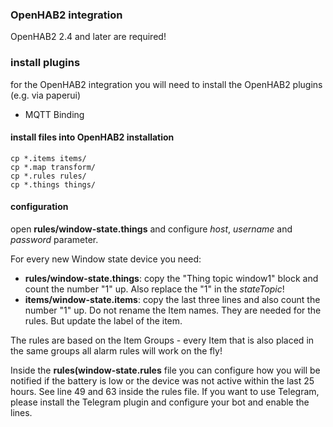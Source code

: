 ### OpenHAB2 integration

OpenHAB2 2.4 and later are required!

### install plugins

for the OpenHAB2 integration you will need to install the OpenHAB2 plugins (e.g. via paperui)

* MQTT Binding

#### install files into OpenHAB2 installation

```
cp *.items items/
cp *.map transform/
cp *.rules rules/
cp *.things things/
 ```
 
#### configuration

open **rules/window-state.things** and configure *host*, *username* and *password* parameter.

For every new Window state device you need:
 
 * **rules/window-state.things**: copy the "Thing topic window1" block and count the number "1" up. Also replace the "1" in the *stateTopic*!
 * **items/window-state.items**: copy the last three lines and also count the number "1" up. Do not rename the Item names. They are needed for the rules. But update the label of the item.
 
 The rules are based on the Item Groups - every Item that is also placed in the same groups all alarm rules will work on the fly! 
 
 Inside the **rules(window-state.rules** file you can configure how you will be notified if the battery is low or the device was not active within the last 25 hours.
 See line 49 and 63 inside the rules file. If you want to use Telegram, please install the Telegram plugin and configure your bot and enable the lines.
